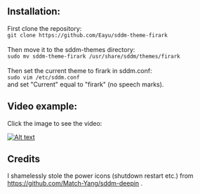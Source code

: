 ## Installation:<br>
First clone the repository:<br>
```git clone https://github.com/Eayu/sddm-theme-firark```<br>    
Then move it to the sddm-themes directory:<br>
```sudo mv sddm-theme-firark /usr/share/sddm/themes/firark```<br><br>
Then set the current theme to firark in sddm.conf:<br>
```sudo vim /etc/sddm.conf```<br>
and set "Current" equal to "firark" (no speech marks).

## Video example:
Click the image to see the video:

[![Alt text](firark_screenshot.png?raw=true "Click to see video")](firark_example.webm?raw=true)

## Credits

I shamelessly stole the power icons (shutdown restart etc.) from https://github.com/Match-Yang/sddm-deepin .
